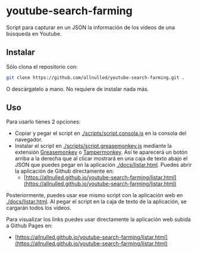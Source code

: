 # youtube-search-farming

Script para capturar en un JSON la información de los vídeos de una búsqueda en Youtube.

## Instalar

Sólo clona el repositorio con:

```sh
git clone https://github.com/allnulled/youtube-search-farming.git .
```

O descárgatelo a mano. No requiere de instalar nada más.

## Uso

Para usarlo tienes 2 opciones:

  - Copiar y pegar el script en [./scripts/script.consola.js](https://raw.githubusercontent.com/allnulled/youtube-search-farming/main/scripts/script.console.js) en la consola del navegador.
  - Instalar el script en [./scripts/script.greasemonkey.js](https://raw.githubusercontent.com/allnulled/youtube-search-farming/main/scripts/script.greasemonkey.js) mediante la extensión [Greasemonkey](https://addons.mozilla.org/ca/firefox/addon/greasemonkey/) o [Tampermonkey](https://chrome.google.com/webstore/detail/tampermonkey/dhdgffkkebhmkfjojejmpbldmpobfkfo?hl=es). Así te aparecerá un botón arriba a la derecha que al clicar mostrará en una caja de texto abajo el JSON que puedes pegar en la aplicación [./docs/listar.html](https://raw.githubusercontent.com/allnulled/youtube-search-farming/main/docs/listar.html). Puedes abrir la aplicación de Github directamente en:
    - [https://allnulled.github.io/youtube-search-farming/listar.html](https://allnulled.github.io/youtube-search-farming/listar.html)

Posteriormente, puedes usar ese mismo script con la aplicación web en [./docs/listar.html](https://raw.githubusercontent.com/allnulled/youtube-search-farming/main/docs/listar.html). Al pegar el script en la caja de texto de la aplicación, se cargarán todos los vídeos.

Para visualizar los links puedes usar directamente la aplicación web subida a Github Pages en:

  - [https://allnulled.github.io/youtube-search-farming/listar.html](https://allnulled.github.io/youtube-search-farming/listar.html)

  